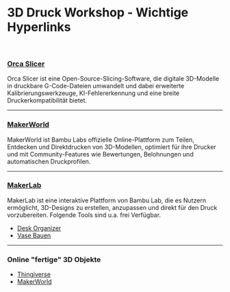 # 3D Druck Workshop - Wichtige Hyperlinks
<br>

### [Orca Slicer](https://orca-slicer.com/)
Orca Slicer ist eine Open-Source-Slicing-Software, die digitale 3D-Modelle in druckbare G-Code-Dateien umwandelt und dabei erweiterte Kalibrierungswerkzeuge, KI-Fehlererkennung und eine breite Druckerkompatibilität bietet.

---


### [MakerWorld](https://makerworld.com/de)
MakerWorld ist Bambu Labs offizielle Online-Plattform zum Teilen, Entdecken und Direktdrucken von 3D-Modellen, optimiert für ihre Drucker und mit Community-Features wie Bewertungen, Belohnungen und automatischen Druckprofilen.

---


### [MakerLab](https://makerworld.com/de/makerlab)
MakerLab ist eine interaktive Plattform von Bambu Lab, die es Nutzern ermöglicht, 3D-Designs zu erstellen, anzupassen und direkt für den Druck vorzubereiten.
Folgende Tools sind u.a. frei Verfügbar.
* [Desk Organizer](https://makerworld.com/de/makerlab/makeMyDeskOrganizer)
* [Vase Bauen](https://makerworld.com/de/makerlab/makeMyVase)

---


### Online "fertige" 3D Objekte
* [Thingiverse](https://www.thingiverse.com/)
* [MakerWorld](https://makerworld.com/de/3d-models)